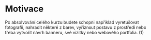 # **Motivace**
Po absolvování celého kurzu budete schopni například vyretušovat fotografii, nahradit některé z barev, vyříznout postavu z prostředí nebo třeba vytvořit návrh banneru, své vizitky nebo webového portfolia. (1)

